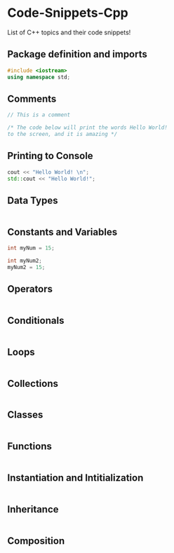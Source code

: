 # Code-Snippets-Cpp
List of C++ topics and their code snippets!

## Package definition and imports
```C++
#include <iostream>
using namespace std;
```
## Comments
```C++
// This is a comment

/* The code below will print the words Hello World!
to the screen, and it is amazing */
```
## Printing to Console
```C++
cout << "Hello World! \n";
std::cout << "Hello World!";
```
## Data Types
```C++

```
## Constants and Variables
```C++
int myNum = 15;

int myNum2;
myNum2 = 15;
```
## Operators
```C++

```
## Conditionals
```C++

```
## Loops
```C++

```
## Collections
```C++

```
## Classes
```C++

```
## Functions
```C++

```
## Instantiation and Intitialization
```C++

```
## Inheritance 
```C++

```
## Composition
```C++

```
